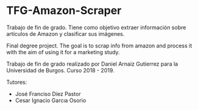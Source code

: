# TFG-Amazon-Scraper
Trabajo de fin de grado. Tiene como objetivo extraer información sobre artículos de Amazon y clasificar sus imágenes.

Final degree project. The goal is to scrap info from amazon and process it with the aim of using it for a marketing study.

Trabajo de fin de grado realizado por Daniel Arnaiz Gutierrez para la Universidad de Burgos. Curso 2018 - 2019.

Tutores:
 - José Franciso Díez Pastor
 - Cesar Ignacio Garcıa Osorio
